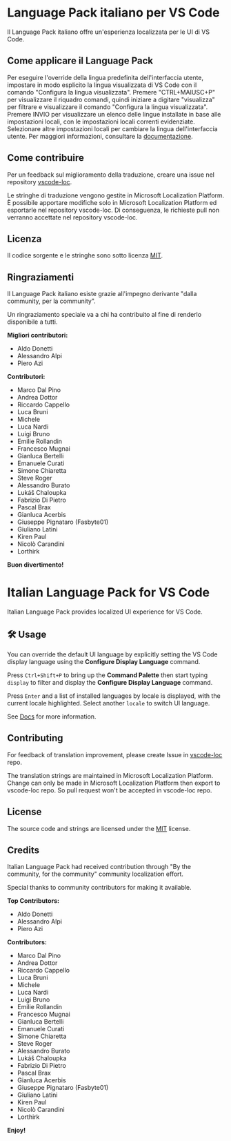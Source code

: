 # Language Pack italiano per VS Code

Il Language Pack italiano offre un'esperienza localizzata per le UI di VS Code.

## Come applicare il Language Pack

Per eseguire l'override della lingua predefinita dell'interfaccia utente, impostare in modo esplicito la lingua visualizzata di VS Code con il comando "Configura la lingua visualizzata".
Premere "CTRL+MAIUSC+P" per visualizzare il riquadro comandi, quindi iniziare a digitare "visualizza" per filtrare e visualizzare il comando "Configura la lingua visualizzata".
Premere INVIO per visualizzare un elenco delle lingue installate in base alle impostazioni locali, con le impostazioni locali correnti evidenziate. Selezionare altre impostazioni locali per cambiare la lingua dell'interfaccia utente.
Per maggiori informazioni, consultare la [documentazione](https://go.microsoft.com/fwlink/?LinkId=761051).

## Come contribuire

Per un feedback sul miglioramento della traduzione, creare una issue nel repository [vscode-loc](https://github.com/microsoft/vscode-loc).

Le stringhe di traduzione vengono gestite in Microsoft Localization Platform. È possibile apportare modifiche solo in Microsoft Localization Platform ed esportarle nel repository vscode-loc. Di conseguenza, le richieste pull non verranno accettate nel repository vscode-loc.
## Licenza

Il codice sorgente e le stringhe sono sotto licenza [MIT](https://github.com/Microsoft/vscode-loc/blob/master/LICENSE.md).

## Ringraziamenti

Il Language Pack italiano esiste grazie all'impegno derivante "dalla community, per la community".

Un ringraziamento speciale va a chi ha contribuito al fine di renderlo disponibile a tutti.

**Migliori contributori:**

* Aldo Donetti
* Alessandro Alpi
* Piero Azi

**Contributori:**

* Marco Dal Pino
* Andrea Dottor
* Riccardo Cappello
* Luca Bruni
* Michele
* Luca Nardi
* Luigi Bruno
* Emilie Rollandin
* Francesco Mugnai
* Gianluca Bertelli
* Emanuele Curati
* Simone Chiaretta
* Steve Roger
* Alessandro Burato
* Lukáš Chaloupka
* Fabrizio Di Pietro
* Pascal Brax
* Gianluca Acerbis
* Giuseppe Pignataro (Fasbyte01)
* Giuliano Latini
* Kiren Paul
* Nicolò Carandini
* Lorthirk

**Buon divertimento!**

#  Italian Language Pack for VS Code

Italian Language Pack provides localized UI experience for VS Code.

## 🛠️ Usage

You can override the default UI language by explicitly setting the VS Code display language using the **Configure Display Language** command.

Press `Ctrl+Shift+P` to bring up the **Command Palette** then start typing `display` to filter and display the **Configure Display Language** command.

Press `Enter` and a list of installed languages by locale is displayed, with the current locale highlighted. Select another `locale` to switch UI language.

See [Docs](https://go.microsoft.com/fwlink/?LinkId=761051) for more information.

## Contributing

For feedback of translation improvement, please create Issue in [vscode-loc](https://github.com/microsoft/vscode-loc) repo.

The translation strings are maintained in Microsoft Localization Platform. Change can only be made in Microsoft Localization Platform then export to vscode-loc repo. So pull request won't be accepted in vscode-loc repo.

## License

The source code and strings are licensed under the [MIT](https://github.com/Microsoft/vscode-loc/blob/master/LICENSE.md) license.

## Credits

Italian Language Pack had received contribution through "By the community, for the community" community localization effort.

Special thanks to community contributors for making it available.

**Top Contributors:**

* Aldo Donetti
* Alessandro Alpi
* Piero Azi

**Contributors:**

* Marco Dal Pino
* Andrea Dottor
* Riccardo Cappello
* Luca Bruni
* Michele
* Luca Nardi
* Luigi Bruno
* Emilie Rollandin
* Francesco Mugnai
* Gianluca Bertelli
* Emanuele Curati
* Simone Chiaretta
* Steve Roger
* Alessandro Burato
* Lukáš Chaloupka
* Fabrizio Di Pietro
* Pascal Brax
* Gianluca Acerbis
* Giuseppe Pignataro (Fasbyte01)
* Giuliano Latini
* Kiren Paul
* Nicolò Carandini
* Lorthirk

**Enjoy!**
